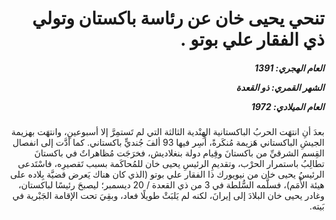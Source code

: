 <h1 dir="rtl">تنحي يحيى خان عن رئاسة باكستان وتولي ذي الفقار علي بوتو .</h1>

<h5 dir="rtl">العام الهجري:  1391

الشهر القمري: ذو القعدة

العام الميلادي: 1972</h5>

<p dir="rtl">بعدَ أنِ انتهَت الحربُ الباكستانية الهِنْدية الثالثة التي لم تَستمِرَّ إلا أسبوعينِ، وانتهَت بهزيمة الجيشِ الباكستاني هَزيمة مُنكَرةً، أُسِر فيها 93 ألفَ جُنديٍّ باكستاني. كما أدَّت إلى انفصال القِسم الشرقيِّ من باكستانَ وقِيام دولة بنغلاديش، فخرَجَت مُظاهراتٌ في باكستانَ تطالِبُ باستمرار الحرْب، وتقديمِ الرئيسِ يحيى خان للمُحاكَمة بسبب تَقصيرِه، فاسْتَدعى الرئيسُ يحيى خان من نيويورك ذا الفقار علي بوتو (الذي كان هناك يَعرض قضيَّة بِلاده على هيئة الأُمَم)، فسلَّمه السُّلطة في 3 من ذي القعدة / 20 ديسمبر؛ ليصبحَ رئيسًا لباكستان، وغادر يحيى خان البلادَ إلى إيرانَ، لكنه لم يَلبَثْ طويلًا فعاد، وبقِيَ تحت الإقامة الجَبْرية في بَيته.</p></br>
